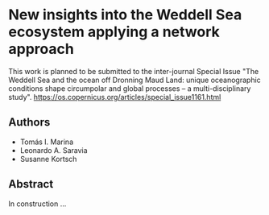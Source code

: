# New insights into the Weddell Sea ecosystem applying a network approach 

This work is planned to be submitted to the inter-journal Special Issue "The Weddell Sea and the ocean off Dronning Maud Land: unique oceanographic conditions shape circumpolar and global processes – a multi-disciplinary study". https://os.copernicus.org/articles/special_issue1161.html

## Authors

 * Tomás I. Marina
 * Leonardo A. Saravia
 * Susanne Kortsch

## Abstract

In construction ...
